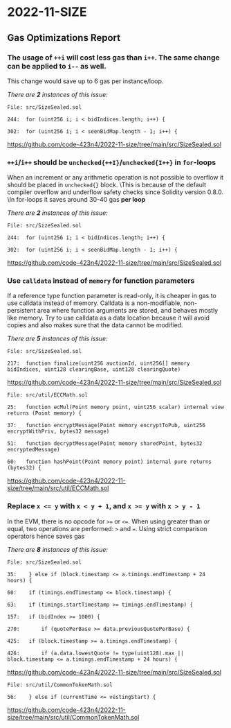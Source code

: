 # 2022-11-SIZE

## Gas Optimizations Report

### The usage of `++i` will cost less gas than `i++`. The same change can be applied to `i--` as well.

This change would save up to 6 gas per instance/loop.

_There are **2** instances of this issue:_

```solidity
File: src/SizeSealed.sol

244:  for (uint256 i; i < bidIndices.length; i++) {

302:  for (uint256 i; i < seenBidMap.length - 1; i++) {
```

https://github.com/code-423n4/2022-11-size/tree/main/src/SizeSealed.sol

### `++i`/`i++` should be `unchecked{++I}`/`unchecked{I++}` in `for`-loops

When an increment or any arithmetic operation is not possible to overflow it should be placed in `unchecked{}` block. \This is because of the default compiler overflow and underflow safety checks since Solidity version 0.8.0. \In for-loops it saves around 30-40 gas **per loop**

_There are **2** instances of this issue:_

```solidity
File: src/SizeSealed.sol

244:  for (uint256 i; i < bidIndices.length; i++) {

302:  for (uint256 i; i < seenBidMap.length - 1; i++) {
```

https://github.com/code-423n4/2022-11-size/tree/main/src/SizeSealed.sol

### Use `calldata` instead of `memory` for function parameters

If a reference type function parameter is read-only, it is cheaper in gas to use calldata instead of memory. Calldata is a non-modifiable, non-persistent area where function arguments are stored, and behaves mostly like memory. Try to use calldata as a data location because it will avoid copies and also makes sure that the data cannot be modified.

_There are **5** instances of this issue:_

```solidity
File: src/SizeSealed.sol

217:  function finalize(uint256 auctionId, uint256[] memory bidIndices, uint128 clearingBase, uint128 clearingQuote)
```

https://github.com/code-423n4/2022-11-size/tree/main/src/SizeSealed.sol

```solidity
File: src/util/ECCMath.sol

25:   function ecMul(Point memory point, uint256 scalar) internal view returns (Point memory) {

37:   function encryptMessage(Point memory encryptToPub, uint256 encryptWithPriv, bytes32 message)

51:   function decryptMessage(Point memory sharedPoint, bytes32 encryptedMessage)

60:   function hashPoint(Point memory point) internal pure returns (bytes32) {
```

https://github.com/code-423n4/2022-11-size/tree/main/src/util/ECCMath.sol

### Replace `x <= y` with `x < y + 1`, and `x >= y` with `x > y - 1`

In the EVM, there is no opcode for `>=` or `<=`. When using greater than or equal, two operations are performed: `>` and `=`. Using strict comparison operators hence saves gas

_There are **8** instances of this issue:_

```solidity
File: src/SizeSealed.sol

35:    } else if (block.timestamp <= a.timings.endTimestamp + 24 hours) {

60:    if (timings.endTimestamp <= block.timestamp) {

63:    if (timings.startTimestamp >= timings.endTimestamp) {

157:   if (bidIndex >= 1000) {

270:       if (quotePerBase >= data.previousQuotePerBase) {

425:   if (block.timestamp >= a.timings.endTimestamp) {

426:       if (a.data.lowestQuote != type(uint128).max || block.timestamp <= a.timings.endTimestamp + 24 hours) {
```

https://github.com/code-423n4/2022-11-size/tree/main/src/SizeSealed.sol

```solidity
File: src/util/CommonTokenMath.sol

56:    } else if (currentTime <= vestingStart) {
```

https://github.com/code-423n4/2022-11-size/tree/main/src/util/CommonTokenMath.sol
